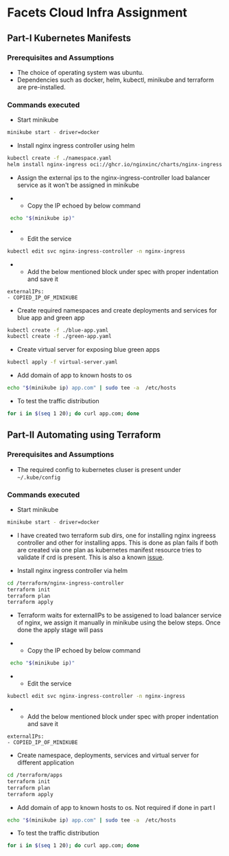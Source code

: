 # Facets Cloud Infra Assignment

## Part-I Kubernetes Manifests  

### Prerequisites and Assumptions

- The choice of operating system was ubuntu.
- Dependencies such as docker, helm, kubectl, minikube and terraform are pre-installed.

### Commands executed

- Start minikube

```bash
minikube start - driver=docker
```

- Install nginx ingress controller using helm

```bash
kubectl create -f ./namespace.yaml
helm install nginx-ingress oci://ghcr.io/nginxinc/charts/nginx-ingress --version 1.3.1
```

- Assign the external ips to the nginx-ingress-controller load balancer service as it won't be assigned in minikube

- - Copy the IP echoed by below command

```bash
 echo "$(minikube ip)" 
```

- - Edit the service

```bash
kubectl edit svc nginx-ingress-controller -n nginx-ingress
```

- - Add the below mentioned block under spec with proper indentation and save it

```text
externalIPs:
- COPIED_IP_OF_MINIKUBE
```

- Create required namespaces and create deployments and services for blue app and green app

```bash
kubectl create -f ./blue-app.yaml
kubectl create -f ./green-app.yaml
```

- Create virtual server for exposing blue green apps

```bash
kubectl apply -f virtual-server.yaml
```

- Add domain of app to known hosts to os

```bash
echo "$(minikube ip) app.com" | sudo tee -a  /etc/hosts
```

- To test the traffic distribution

```bash
for i in $(seq 1 20); do curl app.com; done
```

## Part-II Automating using Terraform

### Prerequisites and Assumptions

- The required config to kubernetes cluser is present under `~/.kube/config`

### Commands executed

- Start minikube

```bash
minikube start - driver=docker
```

- I have created two terraform sub dirs, one for installing nginx ingreess controller and other for installing apps. This is done as plan fails if both are created via one plan as kubernetes manifest resource tries to validate if crd is present. This is also a known [issue](https://github.com/hashicorp/terraform-provider-kubernetes/issues/1782).

- Install nginx ingress controller via helm

```bash
cd /terraform/nginx-ingress-controller
terraform init 
terraform plan
terraform apply
```

- Terraform waits for externalIPs to be assigened to load balancer service of nginx, we assign it manually in minikube using the below steps. Once done the apply stage will pass

- - Copy the IP echoed by below command

```bash
 echo "$(minikube ip)" 
```

- - Edit the service

```bash
kubectl edit svc nginx-ingress-controller -n nginx-ingress
```

- - Add the below mentioned block under spec with proper indentation and save it

```text
externalIPs:
- COPIED_IP_OF_MINIKUBE
```

- Create namespace, deployments, services and virtual server for different application

```bash
cd /terraform/apps
terraform init 
terraform plan
terraform apply
```

- Add domain of app to known hosts to os. Not required if done in part I

```bash
echo "$(minikube ip) app.com" | sudo tee -a  /etc/hosts
```

- To test the traffic distribution

```bash
for i in $(seq 1 20); do curl app.com; done
```
